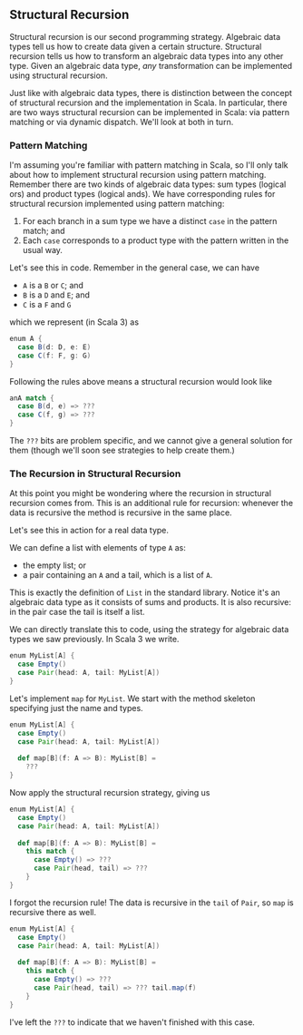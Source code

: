 ## Structural Recursion

Structural recursion is our second programming strategy. 
Algebraic data types tell us how to create data given a certain structure.
Structural recursion tells us how to transform an algebraic data types into any other type.
Given an algebraic data type, *any* transformation can be implemented using structural recursion.

Just like with algebraic data types, there is distinction between the concept of structural recursion and the implementation in Scala.
In particular, there are two ways structural recursion can be implemented in Scala: via pattern matching or via dynamic dispatch.
We'll look at both in turn.


### Pattern Matching

I'm assuming you're familiar with pattern matching in Scala, so I'll only talk about how to implement structural recursion using pattern matching.
Remember there are two kinds of algebraic data types: sum types (logical ors) and product types (logical ands).
We have corresponding rules for structural recursion implemented using pattern matching:

1. For each branch in a sum type we have a distinct `case` in the pattern match; and
2. Each `case` corresponds to a product type with the pattern written in the usual way.

Let's see this in code.
Remember in the general case, we can have

- `A` is a `B` or `C`; and
- `B` is a `D` and `E`; and
- `C` is a `F` and `G`

which we represent (in Scala 3) as

```scala mdoc:silent
enum A {
  case B(d: D, e: E)
  case C(f: F, g: G)
}
```

Following the rules above means a structural recursion would look like

```scala
anA match {
  case B(d, e) => ???
  case C(f, g) => ???
}
```

The `???` bits are problem specific, and we cannot give a general solution for them (though we'll soon see strategies to help create them.)


### The Recursion in Structural Recursion

At this point you might be wondering where the recursion in structural recursion comes from.
This is an additional rule for recursion: whenever the data is recursive the method is recursive in the same place.

Let's see this in action for a real data type.

We can define a list with elements of type `A` as:

- the empty list; or
- a pair containing an `A` and a tail, which is a list of `A`.

This is exactly the definition of `List` in the standard library.
Notice it's an algebraic data type as it consists of sums and products.
It is also recursive: in the pair case the tail is itself a list.

We can directly translate this to code, using the strategy for algebraic data types we saw previously.
In Scala 3 we write.

```scala mdoc:silent
enum MyList[A] {
  case Empty()
  case Pair(head: A, tail: MyList[A])
}
```

Let's implement `map` for `MyList`.
We start with the method skeleton specifying just the name and types.

```scala mdoc:reset:silent
enum MyList[A] {
  case Empty()
  case Pair(head: A, tail: MyList[A])
  
  def map[B](f: A => B): MyList[B] = 
    ???
}
```

Now apply the structural recursion strategy, giving us

```scala mdoc:reset:silent
enum MyList[A] {
  case Empty()
  case Pair(head: A, tail: MyList[A])
  
  def map[B](f: A => B): MyList[B] = 
    this match {
      case Empty() => ???
      case Pair(head, tail) => ???
    }
}
```

I forgot the recursion rule! 
The data is recursive in the `tail` of `Pair`, so `map` is recursive there as well.

```scala
enum MyList[A] {
  case Empty()
  case Pair(head: A, tail: MyList[A])
  
  def map[B](f: A => B): MyList[B] = 
    this match {
      case Empty() => ???
      case Pair(head, tail) => ??? tail.map(f)
    }
}
```

I've left the `???` to indicate that we haven't finished with this case.
